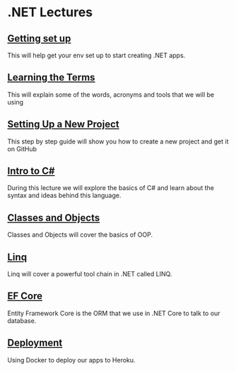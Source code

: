 # .NET Lectures

## [Getting set up](/handbook/curriculum/back-end/full-stack-i/lecture/dotnet/00-env-set-up)

This will help get your env set up to start creating .NET apps.

## [Learning the Terms](/handbook/curriculum/back-end/full-stack-i/lecture/dotnet/00.1-dotnet-terms)

This will explain some of the words, acronyms and tools that we will be using

## [Setting Up a New Project](/handbook/curriculum/back-end/full-stack-i/lecture/dotnet/00.2-creating-a-new-project)

This step by step guide will show you how to create a new project and get it on GitHub

## [Intro to C#](/handbook/curriculum/back-end/full-stack-i/lecture/dotnet/01-intro-to-c-sharp)

During this lecture we will explore the basics of C# and learn about the syntax and ideas behind this language.

## [Classes and Objects](/handbook/curriculum/back-end/full-stack-i/lecture/dotnet/02-class-and-oop)

Classes and Objects will cover the basics of OOP.

## [Linq](/handbook/curriculum/back-end/full-stack-i/lecture/dotnet/03-Linq)

Linq will cover a powerful tool chain in .NET called LINQ.

## [EF Core](/handbook/curriculum/back-end/full-stack-i/lecture/dotnet/04-entity-framework)

Entity Framework Core is the ORM that we use in .NET Core to talk to our database.

## [Deployment](/handbook/curriculum/back-end/full-stack-i/lecture/dotnet/08-deployment)

Using Docker to deploy our apps to Heroku.
